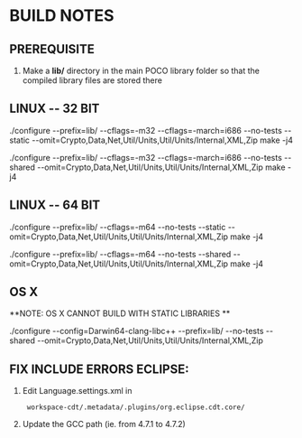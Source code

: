 BUILD NOTES
==========================

PREREQUISITE
--------------------

1. Make a **lib/** directory in the main POCO library folder so that the compiled library files are stored there


LINUX -- 32 BIT
-----------------------

./configure --prefix=lib/ --cflags=-m32 --cflags=-march=i686 --no-tests --static --omit=Crypto,Data,Net,Util/Units,Util/Units/Internal,XML,Zip
make -j4

./configure --prefix=lib/ --cflags=-m32 --cflags=-march=i686 --no-tests --shared --omit=Crypto,Data,Net,Util/Units,Util/Units/Internal,XML,Zip
make -j4


LINUX -- 64 BIT
---------------------

./configure --prefix=lib/ --cflags=-m64 --no-tests --static --omit=Crypto,Data,Net,Util/Units,Util/Units/Internal,XML,Zip
make -j4

./configure --prefix=lib/ --cflags=-m64 --no-tests --shared --omit=Crypto,Data,Net,Util/Units,Util/Units/Internal,XML,Zip
make -j4




OS X
-----------------------

**NOTE: OS X CANNOT BUILD WITH STATIC LIBRARIES **

./configure --config=Darwin64-clang-libc++ --prefix=lib/ --no-tests --shared --omit=Crypto,Data,Net,Util/Units,Util/Units/Internal,XML,Zip








FIX INCLUDE ERRORS ECLIPSE:
---------------------------------

1. Edit Language.settings.xml in

		workspace-cdt/.metadata/.plugins/org.eclipse.cdt.core/

2. Update the GCC path (ie. from 4.7.1 to 4.7.2)
